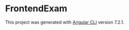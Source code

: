 # FrontendExam

This project was generated with [Angular CLI](https://github.com/angular/angular-cli) version 7.2.1.